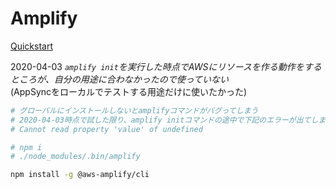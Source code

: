 # Amplify

[Quickstart](https://aws-amplify.github.io/docs/cli-toolchain/quickstart?sdk=js)

2020-04-03 *`amplify init`を実行した時点でAWSにリソースを作る動作をするところが、自分の用途に合わなかったので使っていない*  
(AppSyncをローカルでテストする用途だけに使いたかった)

```bash
# グローバルにインストールしないとamplifyコマンドがバグってしまう
# 2020-04-03時点で試した限り、amplify initコマンドの途中で下記のエラーが出てしまう
# Cannot read property 'value' of undefined

# npm i
# ./node_modules/.bin/amplify

npm install -g @aws-amplify/cli
```
